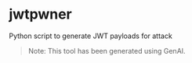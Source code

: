 # jwtpwner
Python script to generate JWT payloads for attack
> Note: This tool has been generated using GenAI.
